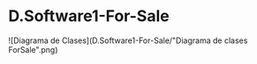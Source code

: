 # D.Software1-For-Sale
![Diagrama de Clases](D.Software1-For-Sale/"Diagrama de clases ForSale".png)
